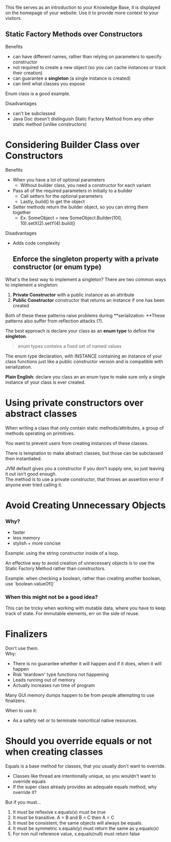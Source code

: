 This file serves as an introduction to your Knowledge Base, it is displayed on the homepage of your website. Use it to provide more context to your visitors.

## Static Factory Methods over Constructors

Benefits

* can have different names, rather than relying on parameters to specify constructor
* not required to create a new object \(so you can cache instances or track their creation\)
* can guarantee a **singleton** \(a single instance is created\)
* can limit what classes you expose 

Enum class is a good example.

Disadvantages

* can't be subclassed
* Java Doc doesn't distinguish Static Factory Method from any other static method \(unlike constructors\)

# Considering Builder Class over Constructors

Benefits

* When you have a lot of optional parameters
  * Without builder class, you need a constructor for each variant
* Pass all of the required parameters in initially to a builder
  * Call setters for the optional parameters
  * Lastly, build\(\) to get the object
* Setter methods return the builder object, so you can string them together
  * Ex. SomeObject = new SomeObject.Builder\(100, 10\).setX\(2\).setY\(4\).build\(\)

Disadvantages

* Adds code complexity
  ## Enforce the singleton property with a private constructor \(or enum type\)

What's the best way to implement a singleton? There are two common ways to implement a singleton:

1. **Private Constructor** with a public instance as an attribute
2. **Public Constructor** constructor that returns an instance if one has been created

Both of these these patterns raise problems during **serialization. **These patterns also suffer from reflection attacks \(?\).

The best approach is declare your class as an **enum type** to define the **singleton**.

> enum types contains a fixed set of named values

The enum type declaration, with INSTANCE containing an instance of your class functions just like a public constructor version and is compatible with serialization.

**Plain English**: declare you class an an enum type to make sure only a single instance of your class is ever created.

# Using private constructors over abstract classes

When writing a class that only contain static methods/attributes, a group of methods operating on primitives.

You want to prevent users from creating instances of these classes.

There is temptation to make abstract classes, but those can be subclassed then instantiated.

JVM default gives you a constructor if you don't supply one, so just leaving it out isn't good enough.  
The method is to use a private constructor, that throws an assertion error if anyone ever tried calling it.

# Avoid Creating Unnecessary Objects

### Why?

* faster
* less memory
* stylish + more concise

Example: using the string constructor inside of a loop.

An effective way to avoid creation of unnecessary objects is to use the Static Factory Method rather than constructors.

Example: when checking a boolean, rather than creating another boolean, use \`boolean.valueOf\(\)\`

### When this might not be a good idea?

This can be tricky when working with mutable data, where you have to keep track of state. For immutable elements, err on the side of reuse.

# Finalizers

Don't use them.  
Why:

* There is no guarantee whether it will happen and if it does, when it will happen
* Risk 'teardown' type functions not happening
* Leads running out of memory
* Actually increases run time of program

Many GUI memory dumps happen to be from people attempting to use finalizers.

When to use it:

* As a safety net or to terminate noncritical native resources.



# Should you override equals or not when creating classes

Equals is a base method for classes, that you usually don't want to override.

* Classes like thread are intentionally unique, so you wouldn't want to override equals
* If the super class already provides an adequate equals method, why override it?

But if you must...

1. It must be reflexive x.equals\(x\) must be true
2. It must be transitive. A = B and B = C then A = C
3. It must be consistent, the same objects will always be equals.
4. It must be symmetric x.equals\(y\) must return the same as y.equals\(x\)
5. For non null reference value, x.equals\(null\) must return false





